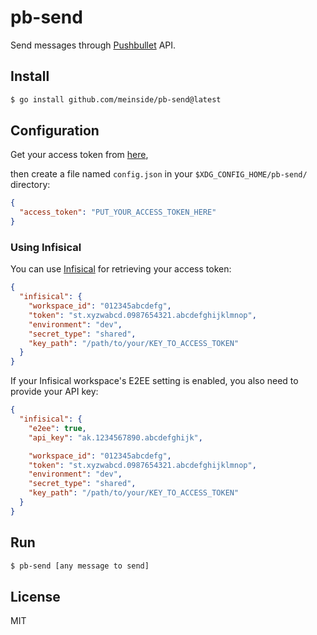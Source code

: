 # pb-send

Send messages through [Pushbullet](https://docs.pushbullet.com/) API.

## Install

```bash
$ go install github.com/meinside/pb-send@latest
```

## Configuration

Get your access token from [here](https://www.pushbullet.com/#settings/account),

then create a file named `config.json` in your `$XDG_CONFIG_HOME/pb-send/` directory:

```json
{
  "access_token": "PUT_YOUR_ACCESS_TOKEN_HERE"
}
```

### Using Infisical

You can use [Infisical](https://infisical.com/) for retrieving your access token:

```json
{
  "infisical": {
    "workspace_id": "012345abcdefg",
    "token": "st.xyzwabcd.0987654321.abcdefghijklmnop",
    "environment": "dev",
    "secret_type": "shared",
    "key_path": "/path/to/your/KEY_TO_ACCESS_TOKEN"
  }
}
```

If your Infisical workspace's E2EE setting is enabled, you also need to provide your API key:

```json
{
  "infisical": {
    "e2ee": true,
    "api_key": "ak.1234567890.abcdefghijk",

    "workspace_id": "012345abcdefg",
    "token": "st.xyzwabcd.0987654321.abcdefghijklmnop",
    "environment": "dev",
    "secret_type": "shared",
    "key_path": "/path/to/your/KEY_TO_ACCESS_TOKEN"
  }
}
```

## Run

```bash
$ pb-send [any message to send]
```

## License

MIT

